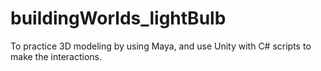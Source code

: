 # buildingWorlds_lightBulb
To practice 3D modeling by using Maya, and use Unity with C# scripts to make the interactions.

